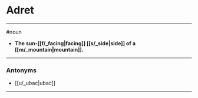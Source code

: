 # Adret
---
#noun
- **The sun-[[f/_facing|facing]] [[s/_side|side]] of a [[m/_mountain|mountain]].**
---
### Antonyms
- [[u/_ubac|ubac]]
---
